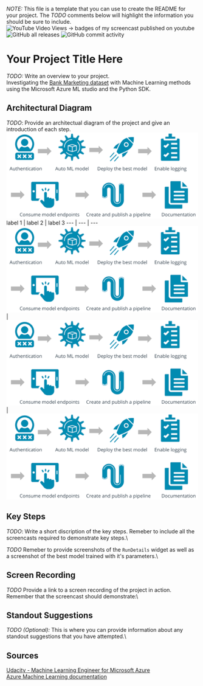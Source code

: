 *NOTE:* This file is a template that you can use to create the README for your project. The *TODO* comments below will highlight the information you should be sure to include.\
![YouTube Video Views](https://img.shields.io/youtube/views/liJVSwOiiwg?style=flat-square) -> badges of my screencast published on youtube \
![GitHub all releases](https://img.shields.io/github/downloads/Daniel-car1/nd00333_AZMLND_C2-master/total?style=flat-square)
![GitHub commit activity](https://img.shields.io/github/commit-activity/m/Daniel-car1/nd00333_AZMLND_C2-master?style=flat-square)


# Your Project Title Here

*TODO:* Write an overview to your project.\
Investigating the [Bank Marketing dataset](https://automlsamplenotebookdata.blob.core.windows.net/automl-sample-notebook-data/bankmarketing_train.csv) with Machine Learning methods using the Microsoft Azure ML studio and the Python SDK.


## Architectural Diagram
*TODO*: Provide an architectual diagram of the project and give an introduction of each step.\
![Architectural Diagram](https://github.com/Daniel-car1/nd00333_AZMLND_C2-master/blob/master/starter_files/Images/project_flow.PNG) \
label 1 | label 2 | label 3
--- | --- | ---
![](https://github.com/Daniel-car1/nd00333_AZMLND_C2-master/blob/master/starter_files/Images/project_flow.PNG) | ![](https://github.com/Daniel-car1/nd00333_AZMLND_C2-master/blob/master/starter_files/Images/project_flow.PNG) | ![](https://github.com/Daniel-car1/nd00333_AZMLND_C2-master/blob/master/starter_files/Images/project_flow.PNG)


## Key Steps
*TODO*: Write a short discription of the key steps. Remeber to include all the screencasts required to demonstrate key steps.\ 

*TODO* Remeber to provide screenshots of the `RunDetails` widget as well as a screenshot of the best model trained with it's parameters.\

## Screen Recording
*TODO* Provide a link to a screen recording of the project in action. Remember that the screencast should demonstrate:\

## Standout Suggestions
*TODO (Optional):* This is where you can provide information about any standout suggestions that you have attempted.\

## Sources
[Udacity - Machine Learning Engineer for Microsoft Azure](https://www.udacity.com/course/machine-learning-engineer-for-microsoft-azure-nanodegree--nd00333)\
[Azure Machine Learning documentation](https://docs.microsoft.com/en-us/azure/machine-learning/)

